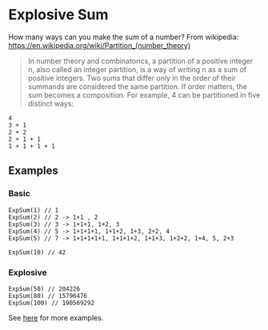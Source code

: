 # Explosive Sum
How many ways can you make the sum of a number?
From wikipedia: https://en.wikipedia.org/wiki/Partition_(number_theory)

> In number theory and combinatorics, a partition of a positive integer n, also called an integer partition, is a way of writing n as a sum of positive integers. Two sums that differ only in the order of their summands are considered the same partition. If order matters, the sum becomes a composition. For example, 4 can be partitioned in five distinct ways:

```
4
3 + 1
2 + 2
2 + 1 + 1
1 + 1 + 1 + 1
```
## Examples

### Basic
```
ExpSum(1) // 1
ExpSum(2) // 2 -> 1+1 , 2
ExpSum(3) // 3 -> 1+1+1, 1+2, 3
ExpSum(4) // 5 -> 1+1+1+1, 1+1+2, 1+3, 2+2, 4
ExpSum(5) // 7 -> 1+1+1+1+1, 1+1+1+2, 1+1+3, 1+2+2, 1+4, 5, 2+3

ExpSum(10) // 42
```
### Explosive
```
ExpSum(50) // 204226
ExpSum(80) // 15796476
ExpSum(100) // 190569292
```
See [here](http://www.numericana.com/data/partition.htm) for more examples.